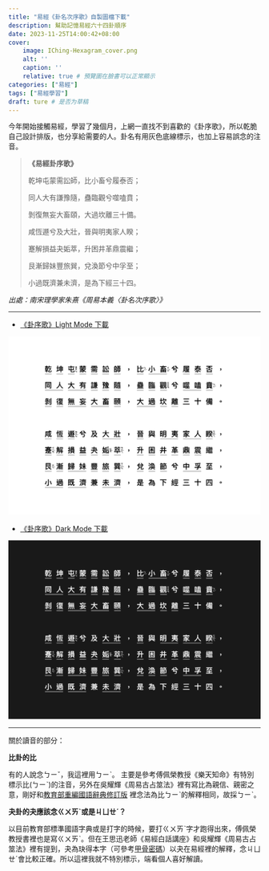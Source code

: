```yaml
---
title: "易經《卦名次序歌》自製圖檔下載"
description: 幫助記憶易經六十四卦順序
date: 2023-11-25T14:00:42+08:00
cover:
    image: IChing-Hexagram_cover.png
    alt: ''
    caption: ''
    relative: true # 預覽圖在臉書可以正常顯示
categories: ["易經"]
tags: ["易經學習"]
draft: ture # 是否为草稿
---
```


今年開始接觸易經，學習了幾個月，上網一直找不到喜歡的《卦序歌》，所以乾脆自己設計排版，也分享給需要的人。卦名有用灰色底線標示，也加上容易誤念的注音。

> **《易經卦序歌》**
>
> 乾坤屯蒙需訟師，比小畜兮履泰否；
> 
> 同人大有謙豫隨，蠱臨觀兮噬嗑賁；
> 
> 剝復無妄大畜頤，大過坎離三十備。
> 
> 咸恆遯兮及大壯，晉與明夷家人睽；
> 
> 蹇解損益夬姤萃，升困井革鼎震繼；
> 
> 艮漸歸妹豐旅巽，兌渙節兮中孚至；
> 
> 小過既濟兼未濟，是為下經三十四。
> 
*出處：南宋理學家朱熹《周易本義〈卦名次序歌〉》*

---


- [《卦序歌》Light Mode 下載](https://mindscapes.wingster.cc/posts/IChing-Hexagram/IChing-Hexagram-Song-LightMode.png)


![《易經﹒卦序歌》南宋理學家 朱熹](IChing-Hexagram-Song-LightMode.png)


- [《卦序歌》Dark Mode 下載](https://mindscapes.wingster.cc/posts/IChing-Hexagram/IChing-Hexagram-Song-DarkMode.png)

![《易經﹒卦序歌》南宋理學家 朱熹](IChing-Hexagram-Song-DarkMode.png)

---

關於讀音的部分：

**比卦的比**

有的人說念ㄅㄧˇ，我這裡用ㄅㄧˋ。
主要是參考傅佩榮教授《樂天知命》有特別標示比(ㄅㄧˋ)的注音，另外在吳耀輝《周易古占筮法》裡有寫比為親信、親密之意，剛好和[教育部重編國語辭典修訂版](https://dict.revised.moe.edu.tw/dictView.jsp?ID=331&q=1&word=%E6%AF%94#order2) 裡念法為比ㄅㄧˋ的解釋相同，故採ㄅㄧˋ。

**夬卦的夬應該念ㄍㄨㄞˋ或是ㄐㄩㄝˊ？**

以目前教育部標準國語字典或是打字的時候，要打ㄍㄨㄞˋ字才跑得出來，傅佩榮教授書裡也是寫ㄍㄨㄞˋ。但在王思迅老師《易經白話講座》和吳耀輝《周易古占筮法》裡有提到，夬為玦得本字（可參考[甲骨密碼](http://www.jiagumm.com/html/jiaguwenzidian_4518.html)）以夬在易經裡的解釋，念ㄐㄩㄝˊ會比較正確。所以這裡我就不特別標示，端看個人喜好解讀。

